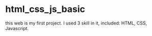 # html_css_js_basic
this web is my first project. I used 3 skill in it, included: HTML, CSS, Javascript.
